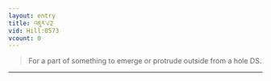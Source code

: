 ```yaml
---
layout: entry
title: འཇུར་√2
vid: Hill:0573
vcount: 0
---
```

> For a part of something to emerge or protrude outside from a hole DS\.


---

